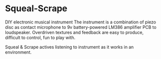 # Squeal-Scrape
DIY electronic musical instrument
The instrument is a combination of piezo disc as contact microphone to 9v battery-powered LM386 amplifier PCB to loudspeaker.
Overdriven textures and feedback are easy to produce, difficult to control, fun to play with.

Squeal & Scrape actives listening to instrument as it works in an environment.
